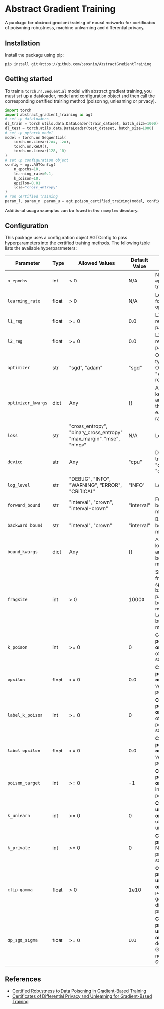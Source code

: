 # Abstract Gradient Training

A package for abstract gradient training of neural networks for certificates of poisoning robustness, machine unlearning and differential privacy.

## Installation

Install the package using pip:

```pip install git+https://github.com/psosnin/AbstractGradientTraining```

## Getting started

To train a `torch.nn.Sequential` model with abstract gradient training, you must set up a dataloader, model and configuration object and then call the corresponding certified training method (poisoning, unlearning or privacy).

```python
import torch
import abstract_gradient_training as agt
# set up dataloaders
dl_train = torch.utils.data.DataLoader(train_dataset, batch_size=1000)
dl_test = torch.utils.data.DataLoader(test_dataset, batch_size=1000)
# set up pytorch model
model = torch.nn.Sequential(
    torch.nn.Linear(784, 128),
    torch.nn.ReLU(),
    torch.nn.Linear(128, 10)
)
# set up configuration object
config = agt.AGTConfig(
    n_epochs=10,
    learning_rate=0.1,
    k_poison=10,
    epsilon=0.01,
    loss="cross_entropy"
)
# run certified training
param_l, param_n, param_u = agt.poison_certified_training(model, config, dl_train, dl_test)
```

Additional usage examples can be found in the `examples` directory.


## Configuration

This package uses a configuration object AGTConfig to pass hyperparameters into the certified training methods. The following table lists the available hyperparameters:

| Parameter         | Type   | Allowed Values                           | Default Value | Description                                                                  |
|-------------------|--------|------------------------------------------|---------------|------------------------------------------------------------------------------|
| `n_epochs`        | int    | > 0                                       | N/A           | Number of epochs for training.                                               |
| `learning_rate`   | float  | > 0                                       | N/A           | Learning rate for the optimizer.                                             |
| `l1_reg`          | float  | >= 0                                      | 0.0           | L1 regularization parameter.                                                 |
| `l2_reg`          | float  | >= 0                                      | 0.0           | L2 regularization parameter.                                                 |
| `optimizer`       | str    | "sgd", "adam"           | "sgd"         | Optimizer type. Optimizer "adam" not recommended.                                                       |
| `optimizer_kwargs`| dict   | Any                                       | {}            | Additional keyword arguments for the optimizer, e.g. learning rate decay.                              |
| `loss`            | str    | "cross_entropy", "binary_cross_entropy", "max_margin", "mse", "hinge" | N/A           | Loss function.                                                               |
| `device`          | str    | Any                                       | "cpu"         | Device for training (e.g., "cpu" or "cuda").                                 |
| `log_level`       | str    | "DEBUG", "INFO", "WARNING", "ERROR", "CRITICAL" | "INFO"       | Logging level.                                                               |
| `forward_bound`   | str    | "interval", "crown", "interval+crown"      | "interval"    | Forward bounding method.                                                     |
| `backward_bound`  | str    |"interval", "crown" | "interval"    | Backward bounding method.                                                    |
| `bound_kwargs`    | dict   | Any                                       | {}            | Additional keyword arguments for bounding methods.                           |
| `fragsize`        | int    | > 0                                       | 10000         | Size of fragments to split each batch into to pass into the bounding methods. Larger is faster but requires more memory.                                          |
| `k_poison`        | int    | >= 0                                      | 0             | **Certified poisoning only** Number of poisoned samples.                                                  |
| `epsilon`         | float  | >= 0                                      | 0.0           | **Certified poisoning only** Epsilon value for poisoning.                                                 |
| `label_k_poison`  | int    | >= 0                                      | 0             | **Certified poisoning only** Number of label-poisoned samples.                                            |
| `label_epsilon`   | float  | >= 0                                      | 0.0           | **Certified poisoning only** Epsilon value for label poisoning.                                           |
| `poison_target`   | int    | >= 0                                      | -1            | **Certified poisoning only** Target index for poisoning.                                                  |
| `k_unlearn`       | int    | >= 0                                      | 0             | **Certified unlearning only** Number of samples to unlearn.                                                |
| `k_private`       | int    | >= 0                                      | 0             | **Certified privacy only** Number of private samples.                                                   |
| `clip_gamma`      | float  | > 0                                       | 1e10          | **Certified privacy and unlearning only** Clipping parameter gamma for differential privacy.                           |
| `dp_sgd_sigma`    | float  | >= 0                                      | 0.0           | **Certified privacy and unlearning only** Standard deviation of Gaussian noise for DP-SGD.                             |

## References

- [Certified Robustness to Data Poisoning in Gradient-Based Training](https://arxiv.org/pdf/2406.05670v1)
- [Certificates of Differential Privacy and Unlearning for Gradient-Based Training]()